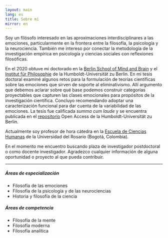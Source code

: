 ```yaml
---
layout: main
lang: es
title: Sobre mí
mirror: en
---
```

Soy un filósofo interesado en las aproximaciones interdisciplinares a las emociones, particularmente en la frontera entre la filosofía, la psicología y la neurociencia. También me intereso por conectar la metodología de la investigación empírica en psicología y ciencias sociales con reflexiones filosóficas.

En el 2020 obtuve mi doctorado en la [Berlin School of Mind and Brain](http://www.mind-and-brain.de/home/) y el [Institut für Philosophie](https://www.philosophie.hu-berlin.de/) de la Humboldt-Universität zu Berlin. En mi tesis doctoral examiné algunos retos para la formulación de teorías científicas sobre las emociones que sirven de soporte al eliminativismo. Allí argumento que debemos aclarar sobre qué base podemos construir categorías proyectables que capturen las clases emocionales para propósitos de la investigación científica. Concluyo recomendando adoptar una caracterización funcional para dar cuenta de la variabilidad de las emociones. La tesis fue calificada _summa cum laude_ y se encuentra publicada en el [repositorio](https://edoc.hu-berlin.de/handle/18452/22778) Open Access de la Humboldt-Universität zu Berlin.

Actualmente soy profesor de hora cátedra en la [Escuela de Ciencias Humanas](http://www.urosario.edu.co/Escuela-de-Ciencias-Humanas/inicio/) de la Universidad del Rosario (Bogotá, Colombia).

En el momento me encuentro buscando plaza de investigador postdoctoral o como docente investigador. Agradezco cualquier información de alguna oportunidad o proyecto al que pueda contribuir.

<hr>

<div class="row" id="areas">
  <div class="col-lg-6">
    <h5>Áreas de especialización</h5>
    <ul>
    <li>Filosofía de las emociones</li>
    <li>Filosofía de la psicología y de las neurociencias</li>
    <li>Historia y filosofía de la ciencia</li>
    </ul>
  </div>
  <div class="col-lg-6">
  <h5>Áreas de competencia</h5>
  <ul>
  <li>Filosofía de la mente </li>
  <li>Filosofía moderna</li>
  <li>Filosofía analítica</li>
  </ul>
  </div>
</div>
